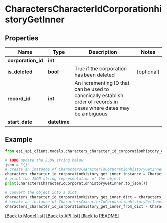 # CharactersCharacterIdCorporationhistoryGetInner


## Properties

Name | Type | Description | Notes
------------ | ------------- | ------------- | -------------
**corporation_id** | **int** |  | 
**is_deleted** | **bool** | True if the corporation has been deleted | [optional] 
**record_id** | **int** | An incrementing ID that can be used to canonically establish order of records in cases where dates may be ambiguous | 
**start_date** | **datetime** |  | 

## Example

```python
from esi_api_client.models.characters_character_id_corporationhistory_get_inner import CharactersCharacterIdCorporationhistoryGetInner

# TODO update the JSON string below
json = "{}"
# create an instance of CharactersCharacterIdCorporationhistoryGetInner from a JSON string
characters_character_id_corporationhistory_get_inner_instance = CharactersCharacterIdCorporationhistoryGetInner.from_json(json)
# print the JSON string representation of the object
print(CharactersCharacterIdCorporationhistoryGetInner.to_json())

# convert the object into a dict
characters_character_id_corporationhistory_get_inner_dict = characters_character_id_corporationhistory_get_inner_instance.to_dict()
# create an instance of CharactersCharacterIdCorporationhistoryGetInner from a dict
characters_character_id_corporationhistory_get_inner_from_dict = CharactersCharacterIdCorporationhistoryGetInner.from_dict(characters_character_id_corporationhistory_get_inner_dict)
```
[[Back to Model list]](../README.md#documentation-for-models) [[Back to API list]](../README.md#documentation-for-api-endpoints) [[Back to README]](../README.md)


